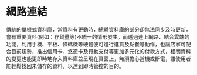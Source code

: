 # 網路連結
傳統的單機式資料庫，當資料有更動時，總體資料庫的部分卻無法同步及時更新，會有重要資料(例如：存貨量等)不統一的情形發生。而透過連上網路、結合雲端的功能，利用手機、平板、條碼機等硬體便可進行進貨及點餐等動作，也讓店家可配合目前趨勢，推出信用卡、悠遊卡及行動支付等更加多元化的付款方式，相關資料的變更也能更即時地存入資料庫並呈現在頁面上，無須擔心當機或斷電，讓使用者能輕鬆找回未儲存的資料，以達到即時管控的目的。
